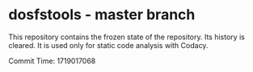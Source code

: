 # dosfstools - master branch

This repository contains the frozen state of the repository.
Its history is cleared. It is used only for static code
analysis with Codacy.

Commit Time: 1719017068